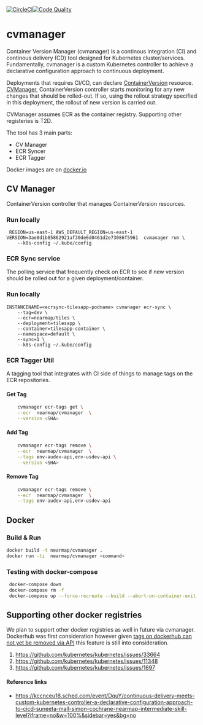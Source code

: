 [![CircleCI](https://circleci.com/gh/nearmap/cvmanager.svg?style=svg&circle-token=e635659d5d8190eb041cc92149262a5b75470fcd)](https://circleci.com/gh/nearmap/cvmanager)[![Code Quality](https://goreportcard.au-api.nearmap.com/badge/github.com/nearmap/cvmanager)](https://goreportcard.au-api.nearmapdev.com/report/github.com/nearmap/cvmanager)

# cvmanager
Container Version Manager (cvmanager) is a continous integration (CI) and continous delivery (CD) tool designed for Kubernetes cluster/services. Fundamentally, cvmanager is a custom Kubernetes controller to achieve a declarative configuration approach to continuous deployment. 

Deployments that requires CI/CD, can declare [ContainerVersion](k8s/cv-crd.yaml) resource. [CVManager](k8s/Backend.yaml), ContainerVersion controller starts monitoring for any new changes that should be rolled-out. If so, using the rollout strategy specified in this deployment, the rollout of new version is carried out.

CVManager assumes ECR as the container registry. Supporting other registeries is T2D.

The tool has 3 main parts:
- CV Manager
- ECR Syncer
- ECR Tagger

Docker images are on [docker.io](https://hub.docker.com/r/nearmap/cvmanager/)

## CV Manager
ContainerVersion controller that manages ContainerVersion resources.

### Run locally
```
 REGION=us-east-1 AWS_DEFAULT_REGION=us-east-1 VERSION=3ae8d1b85862921af30de6d0461d2e73086f5961  cvmanager run \
    --k8s-config ~/.kube/config 
```

### ECR Sync service
The polling service that frequently check on ECR to see if new version should be rolled out for a given deployment/container.

### Run locally
```
INSTANCENAME=<ecrsync-tilesapp-podname> cvmanager ecr-sync \
    --tag=dev \
    --ecr=nearmap/tiles \
    --deployment=tilesapp \
    --container=tilesapp-container \
    --namespace=default \
    --sync=1 \
    --k8s-config ~/.kube/config
```


### ECR Tagger Util
A tagging tool that integrates with CI side of things to manage tags on the ECR repositories.

#### Get Tag
```sh
    cvmanager ecr-tags get \
    --ecr  nearmap/cvmanager  \
    --version <SHA>
```

#### Add Tag
```sh
    cvmanager ecr-tags remove \
    --ecr  nearmap/cvmanager  \
    --tags env-audev-api,env-usdev-api \
    --version <SHA>
```

#### Remove Tag
```sh
    cvmanager ecr-tags remove \
    --ecr  nearmap/cvmanager  \
    --tags env-audev-api,env-usdev-api
```


## Docker 

### Build & Run
```sh
docker build -t nearmap/cvmanager .
docker run -ti  nearmap/cvmanager <command>
```

### Testing with docker-compose
```sh
 docker-compose down
 docker-compose rm -f
 docker-compose up --force-recreate --build --abort-on-container-exit
```


## Supporting other docker registries
We plan to support other docker registries as well in future via cvmanager. Dockerhub was first consideration however given [tags on dockerhub can not yet be removed via API](https://github.com/docker/hub-feedback/issues/68) this feature is still into consideration. 

1. https://github.com/kubernetes/kubernetes/issues/33664
2. https://github.com/kubernetes/kubernetes/issues/11348
3. https://github.com/kubernetes/kubernetes/issues/1697


#### Reference links
- https://kccnceu18.sched.com/event/DquY/continuous-delivery-meets-custom-kubernetes-controller-a-declarative-configuration-approach-to-cicd-suneeta-mall-simon-cochrane-nearmap-intermediate-skill-level?iframe=no&w=100%&sidebar=yes&bg=no
